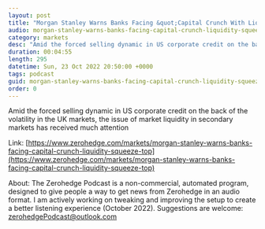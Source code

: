 ```yaml
---
layout: post
title: "Morgan Stanley Warns Banks Facing &quot;Capital Crunch With Liquidity Squeeze On Top&quot;"
audio: morgan-stanley-warns-banks-facing-capital-crunch-liquidity-squeeze-top-0
category: markets
desc: "Amid the forced selling dynamic in US corporate credit on the back of the volatility in the UK markets, the issue of market liquidity in secondary markets has received much attention"
duration: 00:04:55
length: 295
datetime: Sun, 23 Oct 2022 20:50:00 +0000
tags: podcast
guid: morgan-stanley-warns-banks-facing-capital-crunch-liquidity-squeeze-top-0
order: 0
---
```

Amid the forced selling dynamic in US corporate credit on the back of the volatility in the UK markets, the issue of market liquidity in secondary markets has received much attention

Link: [https://www.zerohedge.com/markets/morgan-stanley-warns-banks-facing-capital-crunch-liquidity-squeeze-top](https://www.zerohedge.com/markets/morgan-stanley-warns-banks-facing-capital-crunch-liquidity-squeeze-top)

About: The Zerohedge Podcast is a non-commercial, automated program, designed to give people a way to get news from Zerohedge in an audio format.  I am actively working on tweaking and improving the setup to create a better listening experience (October 2022).  Suggestions are welcome: [zerohedgePodcast@outlook.com](mailto:zerohedgePodcast@outlook.com)